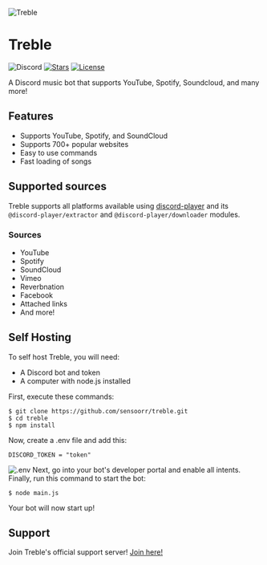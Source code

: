![Treble](https://i.imgur.com/uckJrMjs.png)

# Treble

![Discord](https://img.shields.io/discord/961295522092707872?label=discord&style=for-the-badge&logo=discord&color=5865F2&logoColor=white)
[![Stars](https://img.shields.io/github/stars/sensoorr/treble.svg?label=stars&style=for-the-badge&logo=github&color=5865F2)](https://github.com/sensoorr/treble)
[![License](https://img.shields.io/github/license/sensoorr/treble.svg?label=license&style=for-the-badge&logo=github&color=5865F2)](https://github.com/sensoorr/treble/blob/master/LICENSE)

A Discord music bot that supports YouTube, Spotify, Soundcloud, and many more!

## Features
  * Supports YouTube, Spotify, and SoundCloud
  * Supports 700+ popular websites
  * Easy to use commands
  * Fast loading of songs

## Supported sources
Treble supports all platforms available using [discord-player](https://github.com/Androz2091/discord-player) and its `@discord-player/extractor` and `@discord-player/downloader` modules.
### Sources
  * YouTube
  * Spotify
  * SoundCloud
  * Vimeo
  * Reverbnation
  * Facebook
  * Attached links
  * And more!

## Self Hosting
To self host Treble, you will need:
  * A Discord bot and token
  * A computer with node.js installed

First, execute these commands:
```
$ git clone https://github.com/sensoorr/treble.git
$ cd treble
$ npm install
```
Now, create a .env file and add this:
```
DISCORD_TOKEN = "token"
```
![.env](https://i.imgur.com/jsWS3xi.png)
Next, go into your bot's developer portal and enable all intents.
Finally, run this command to start the bot:
```
$ node main.js
```
Your bot will now start up!

## Support
Join Treble's official support server! [Join here!](https://discord.gg/Y4aehUckxa)

